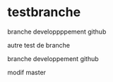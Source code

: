 # testbranche


branche developpppement github

autre test de branche

branche developpement github

modif master

